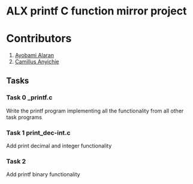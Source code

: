 # ALX printf C function mirror project

<h1>
Contributors
</h1>
<ol>
<li>
<a name="Ayobami-profile" href="https://github.com/Ayobami6" > Ayobami Alaran</a>
</li>
<li>
<a name="Camillus-profile" href="https://github.com/ifezue501" > Camillus Anyichie</a></li>
</ol>

## Tasks

### Task 0 \_printf.c

Write the printf program implementing all the functionality from all other task programs

### Task 1 print_dec-int.c

Add print decimal and integer functionality

### Task 2

Add printf binary functionality

